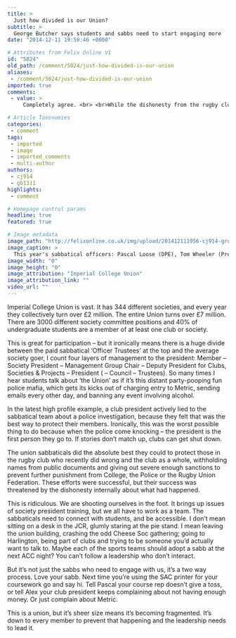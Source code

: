 ```yaml
---
title: >
  Just how divided is our Union?
subtitle: >
  George Butcher says students and sabbs need to start engaging more
date: "2014-12-11 19:59:46 +0000"

# Attributes from Felix Online V1
id: "5024"
old_path: /comment/5024/just-how-divided-is-our-union
aliases:
 - /comment/5024/just-how-divided-is-our-union
imported: true
comments:
 - value: >
     Completely agree. <br> <br>While the dishonesty from the rugby club was, in hindsight, not the best course of action it was done out of fear that the Union would work against them; as agents who dish punishment it was in many people's minds: it was the rugby club vs the Union. This is an absurd position to be in. <br> <br>Currently loyalties of club members are to their club, then their management group (weak) then to the Union (even weaker). Clubs don't see themselves as part of the Union; it's viewed as a pot of money and the fun police. The Union does enable good new stuff to happen; unfortunately this is far too often overshadowed by the negatives: things like the attempted ban on drinking games (despite some overzealous barstaff, students are still drinking pints (sometimes quickly) in our bars.) <br> <br>So how to go about correcting this? How to get Club's to 'buy in' to the Union? I think George's idea of having a Sabb adopted by teams for one night is a good one - though not many would do it willingly, feeling that B

# Article Taxonomies
categories:
 - comment
tags:
 - imported
 - image
 - imported_comments
 - multi-author
authors:
 - cj914
 - gb1311
highlights:
 - comment

# Homepage control params
headline: true
featured: true

# Image metadata
image_path: "http://felixonline.co.uk/img/upload/201412111956-cj914-grouptall.png"
image_caption: >
  This year's sabbatical officers: Pascal Loose (DPE), Tom Wheeler (President), Abi de Bruin (DPCS), A
image_width: "0"
image_height: "0"
image_attribution: "Imperial College Union"
image_attribution_link: ""
video_url: ""
---
```


Imperial College Union is vast. It has 344 different societies, and every year they collectively turn over £2 million. The entire Union turns over £7 million. There are 3000 different society committee positions and 40% of undergraduate students are a member of at least one club or society.

This is great for participation – but it ironically means there is a huge divide between the paid sabbatical ‘Officer Trustees’ at the top and the average society goer, I count four layers of management to the president: Member – Society President – Management Group Chair – Deputy President for Clubs, Societies & Projects – President ( – Council – Trustees). So many times I hear students talk about ‘the Union’ as if it’s this distant party-pooping fun police mafia, which gets its kicks out of charging entry to Metric, sending emails every other day, and banning any event involving alcohol.

In the latest high profile example, a club president actively lied to the sabbatical team about a police investigation, because they felt that was the best way to protect their members. Ironically, this was the worst possible thing to do because when the police come knocking – the president is the first person they go to. If stories don’t match up, clubs can get shut down.

The union sabbaticals did the absolute best they could to protect those in the rugby club who recently did wrong and the club as a whole, withholding names from public documents and giving out severe enough sanctions to prevent further punishment from College, the Police or the Rugby Union Federation. These efforts were successful, but their success was threatened by the dishonesty internally about what had happened.

This is ridiculous. We are shooting ourselves in the foot. It brings up issues of society president training, but we all have to work as a team. The sabbaticals need to connect with students, and be accessible. I don’t mean sitting on a desk in the JCR, glumly staring at the pie stand. I mean leaving the union building, crashing the odd Cheese Soc gathering; going to Harlington, being part of clubs and trying to be someone you’d actually want to talk to. Maybe each of the sports teams should adopt a sabb at the next ACC night? You can’t follow a leadership who don’t interact.

But it’s not just the sabbs who need to engage with us, it’s a two way process. Love your sabb. Next time you’re using the SAC printer for your coursework go and say hi. Tell Pascal your course rep doesn’t give a toss, or tell Alex your club president keeps complaining about not having enough money. Or just complain about Metric.

This is a union, but it’s sheer size means it’s becoming fragmented. It’s down to every member to prevent that happening and the leadership needs to lead it.
